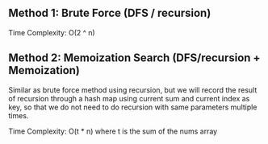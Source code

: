 ## Method 1: Brute Force (DFS / recursion)
Time Complexity: O(2 ^ n)

## Method 2: Memoization Search (DFS/recursion + Memoization)
Similar as brute force method using recursion, but we will record the result of recursion through a hash map using current sum and current index as key, so that we do not 
need to do recursion with same parameters multiple times.

Time Complexity: O(t * n) where t is the sum of the nums array
